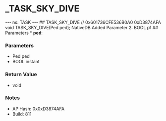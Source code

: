 # _TASK_SKY_DIVE

--- ns: TASK --- ## TASK_SKY_DIVE  // 0x601736CFE536B0A0 0xD3874AFA void TASK_SKY_DIVE(Ped ped);  NativeDB Added Parameter 2: BOOL p1  ## Parameters * **ped**:

### Parameters
* Ped ped
* BOOL instant

### Return Value
* void

### Notes
* AP Hash: 0x0xD3874AFA
* Build: 811

